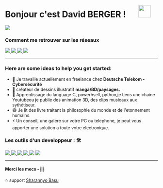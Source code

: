# Bonjour c'est David BERGER ! &emsp;  <img src="https://github.com/TheDudeThatCode/TheDudeThatCode/blob/master/Assets/Hi.gif" width="40px">

<p> 
<img src="https://github.com/dabergery/Entreprise-Siret/blob/main/Entreprise.Siren.gifhttps://github.com/dabergery/Entreprise-Siret/blob/main/Entreprise.Siren.gif"/>  
</p>

### Comment me retrouver sur les réseaux
<a  href="https://www.youtube.com/@calculus-youtube">
  <img src="https://img.shields.io/badge/@calculusyoutube-%231572B6.svg?&style=for-the-badge&logo=youtube&logoColor=white">
</a> 
<a  href="https://www.instagram.com/davidos_insta2/">
  <img src="https://img.shields.io/badge/@davidosinsta2-%23D17536.svg?&style=for-the-badge&logo=instagram&logoColor=black" >
</a>
<a  href="http://envoie-la-puree.eu5.org">
  <img src="https://img.shields.io/badge/@Mon site-%7315150E.svg?&style=for-the-badge&logo=threads&logoColor=white">
</a> 
<a  href="https://github.com/calculus-github?tab=repositories">
<img src="https://img.shields.io/badge/calculusgithub-%23563D7C.svg?&style=for-the-badge&logo=gitlab&logoColor=black">
</a> 
<br>
<hr>

### Here are some ideas to help you get started:

- 🔭 Je travaille actuellement en freelance chez <strong>Deutsche Telekom - Cybersécurité</strong>
- 🌱 créateur de dessins illustratif <strong>manga/BD/paysages.</strong>
- 💬 Apprentissage du language C, powerhsell, python,je tiens une chaine Youtubeou je publie des animation 3D, des clips musicaux aux sythétiseur.
- 😄 Je lit des livre traitant la philosophie du monde et de l'etonnement humains.
- ⚡ Un conseil, une galere sur votre PC ou telephone, je peut vous apporter une solution a toute votre electronique.

### Les outils d'un developpeur : 🛠
<a  href="https://pythontutor.com/render.html#mode=edit">
<img src="https://img.shields.io/badge/pythontutor%20-%2300599C.svg?&style=for-the-badge&logo=python&logoColor=white">
</a>

<a  href="https://discord.com/channels/1150752357894848614/1150752358440128635">
<img src="https://img.shields.io/badge/Discord%20-%2314354C.svg?&style=for-the-badge&logo=discord&logoColor=white">   
</a>

<a  href="https://42lyon.fr/">
<img src="https://img.shields.io/badge/Ecole 42%20-%23563D7C.svg?&style=for-the-badge&logo=42&logoColor=%23F7DF1E">   
</a>

<a  href="https://www.shadertoy.com/view/Ms2SDc">
<img src="https://img.shields.io/badge/GLSL 3D Vectoring%20-%2320232a.svg?&style=for-the-badge&logo=react&logoColor=%2361DAFB">   
</a>
  
  <img src="https://img.shields.io/badge/VSCode%20-%23563D7C.svg?&style=for-the-badge&logo=bootstrap&logoColor=white">   

<img src="https://img.shields.io/badge/git%20-%23F05033.svg?&style=for-the-badge&logo=git&logoColor=white"/>
<hr>

#### Merci les mecs -🙏🏼

⭐️ support [Sharannyo Basu](https://github.com/sharannyobasu)

